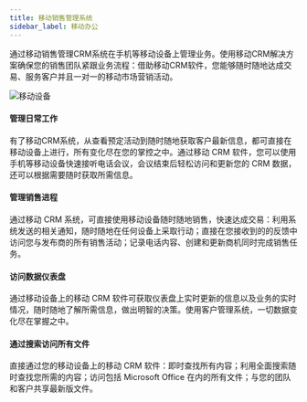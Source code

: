 ```yaml
---
title: 移动销售管理系统
sidebar_label: 移动办公
---
```


通过移动销售管理CRM系统在手机等移动设备上管理业务。使用移动CRM解决方案确保您的销售团队紧跟业务流程：借助移动CRM软件，您能够随时随地达成交易、服务客户并且一对一的移动市场营销活动。


![移动设备](/static/assets/mac_mobile_view1.png)

#### 管理日常工作

有了移动CRM系统，从查看预定活动到随时随地获取客户最新信息，都可直接在移动设备上进行，所有变化尽在您的掌控之中。通过移动 CRM 软件，您可以使用手机等移动设备快速接听电话会议，会议结束后轻松访问和更新您的 CRM 数据，还可以根据需要随时获取所需信息。

#### 管理销售进程

通过移动 CRM 系统，可直接使用移动设备随时随地销售，快速达成交易：利用系统发送的相关通知，随时随地在任何设备上采取行动；直接在您接收到的的反馈中访问您与发布商的所有销售活动；记录电话内容、创建和更新商机同时完成销售任务。

#### 访问数据仪表盘

通过移动设备上的移动 CRM 软件可获取仪表盘上实时更新的信息以及业务的实时情况，随时随地了解所需信息，做出明智的决策。使用客户管理系统，一切数据变化尽在掌握之中。

#### 通过搜索访问所有文件

直接通过您的移动设备上的移动 CRM 软件：即时查找所有内容；利用全面搜索随时查找您所需的内容；访问包括 Microsoft Office 在内的所有文件；与您的团队和客户共享最新版文件。